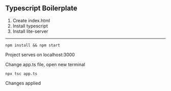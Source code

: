 ## Typescript Boilerplate

1. Create index.html
2. Install typescript
3. Install lite-server

---

`npm install && npm start`

Project serves on localhost:3000

Change app.ts file, open new terminal

`npx tsc app.ts`

Changes applied
